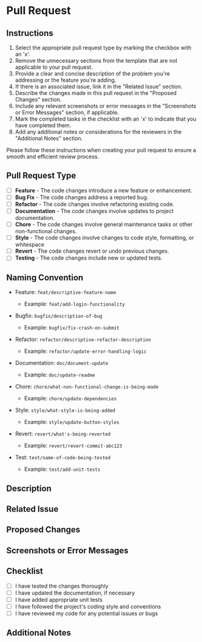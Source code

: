 # Pull Request

## Instructions
1. Select the appropriate pull request type by marking the checkbox with an 'x'.
2. Remove the unnecessary sections from the template that are not applicable to your pull request.
3. Provide a clear and concise description of the problem you're addressing or the feature you're adding.
4. If there is an associated issue, link it in the "Related Issue" section.
5. Describe the changes made in this pull request in the "Proposed Changes" section.
6. Include any relevant screenshots or error messages in the "Screenshots or Error Messages" section, if applicable.
7. Mark the completed tasks in the checklist with an 'x' to indicate that you have completed them.
8. Add any additional notes or considerations for the reviewers in the "Additional Notes" section.

Please follow these instructions when creating your pull request to ensure a smooth and efficient review process.


## Pull Request Type
<!-- Select the appropriate type by replacing [ ] with [x] -->

- [ ] **Feature** - The code changes introduce a new feature or enhancement.
- [ ] **Bug Fix** - The code changes address a reported bug.
- [ ] **Refactor** - The code changes involve refactoring existing code.
- [ ] **Documentation** - The code changes involve updates to project documentation.
- [ ] **Chore** - The code changes involve general maintenance tasks or other non-functional changes.
- [ ] **Style** - The code changes involve changes to code style, formatting, or whitespace
- [ ] **Revert** - The code changes revert or undo previous changes.
- [ ] **Testing** - The code changes include new or updated tests.

## Naming Convention
<!-- Follow the naming convention below based on the selected type -->

- Feature: `feat/descriptive-feature-name`
    - Example: `feat/add-login-functionality`
  
- Bugfix: `bugfix/description-of-bug`
  - Example: `bugfix/fix-crash-on-submit`

- Refactor: `refactor/descriptive-refactor-description`
  - Example: `refactor/update-error-handling-logic`

- Documentation: `doc/document-update`
  - Example: `doc/update-readme`

- Chore: `chore/what-non-functional-change-is-being-made`
  - Example: `chore/update-dependencies`

- Style: `style/what-style-is-being-added`
  - Example: `style/update-button-styles`

- Revert: `revert/what's-being-reverted`
  - Example: `revert/revert-commit-abc123`

- Test: `test/name-of-code-being-tested`
  - Example: `test/add-unit-tests`

## Description
<!-- Briefly describe the pull request -->

## Related Issue
<!-- If there is an associated issue, link it here -->

## Proposed Changes
<!-- Describe the changes made in this pull request -->

## Screenshots or Error Messages
<!-- If applicable, include screenshots or error messages related to the changes -->

## Checklist
<!-- Mark the completed tasks with [x] -->
- [ ] I have tested the changes thoroughly
- [ ] I have updated the documentation, if necessary
- [ ] I have added appropriate unit tests
- [ ] I have followed the project's coding style and conventions
- [ ] I have reviewed my code for any potential issues or bugs

## Additional Notes
<!-- Add any additional notes or considerations for the reviewers -->
